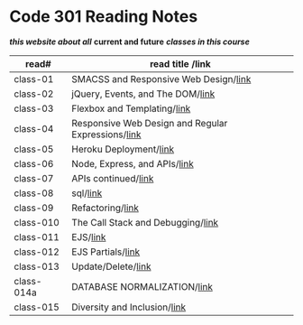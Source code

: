 # Code 301 Reading Notes

***this website about all*** **current and future** ***classes in this course***

read#| read title /link|
-----|------------|
class-01|SMACSS and Responsive Web Design/[link](https://esraaamal.github.io/reading-Note/class-01)|
class-02| jQuery, Events, and The DOM/[link](https://esraaamal.github.io/reading-Note/class-02)|
class-03|Flexbox and Templating/[link](https://esraaamal.github.io/reading-Note/class-03)|
class-04|Responsive Web Design and Regular Expressions/[link](https://esraaamal.github.io/reading-Note/class-04)|
class-05|Heroku Deployment/[link](https://esraaamal.github.io/reading-Note/class-05)|
class-06|Node, Express, and APIs/[link](https://esraaamal.github.io/reading-Note/class-06)|
class-07|APIs continued/[link](https://esraaamal.github.io/reading-Note/class-07)|
class-08|sql/[link](https://esraaamal.github.io/reading-Note/class-08)|
class-09|Refactoring/[link](https://esraaamal.github.io/reading-Note/class-09)|
class-010|The Call Stack and Debugging/[link](https://esraaamal.github.io/reading-Note/class-10)|
class-011|EJS/[link](https://esraaamal.github.io/reading-Note/class-11)|
class-012| EJS Partials/[link](https://esraaamal.github.io/reading-Note/class-12)|
class-013| Update/Delete/[link](https://esraaamal.github.io/reading-Note/class-13)|
class-014a|DATABASE NORMALIZATION/[link](https://esraaamal.github.io/reading-Note/class-14)|
class-015| Diversity and Inclusion/[link](https://esraaamal.github.io/reading-Note/class-15)|
